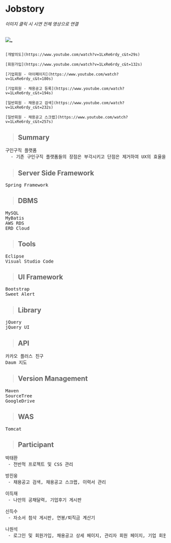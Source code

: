 # Jobstory

###### 이미지 클릭 시 시연 전체 영상으로 연결
[![_](https://user-images.githubusercontent.com/43169472/50580182-eca6a580-0e8e-11e9-8f71-529abe5099d8.PNG)](https://www.youtube.com/watch?v=1LxRe6rdy_c&t=1s)

<code>
[개발의도](https://www.youtube.com/watch?v=1LxRe6rdy_c&t=29s)
</code>
<code>
[회원가입](https://www.youtube.com/watch?v=1LxRe6rdy_c&t=132s)
</code>
<code>
[기업회원 - 마이페이지](https://www.youtube.com/watch?v=1LxRe6rdy_c&t=180s)
</code>
<code>
[기업회원 - 채용공고 등록](https://www.youtube.com/watch?v=1LxRe6rdy_c&t=194s)
</code>
<code>
[일반회원 - 채용공고 검색](https://www.youtube.com/watch?v=1LxRe6rdy_c&t=232s)
</code>
<code>
[일반회원 - 채용공고 스크랩](https://www.youtube.com/watch?v=1LxRe6rdy_c&t=257s)
</code>


> ## Summary
<pre>
구인구직 플랫폼
  - 기존 구인구직 플랫폼들의 장점은 부각시키고 단점은 제거하여 UX의 효율을 제고
</pre>

> ## Server Side Framework
<pre>
Spring Framework
</pre>

> ## DBMS
<pre>
MySQL
MyBatis 
AWS RDS
ERD Cloud
</pre>  

> ## Tools
<pre>
Eclipse
Visual Studio Code
</pre>

> ## UI Framework
<pre>
Bootstrap
Sweet Alert
</pre>

> ## Library
<pre>
jQuery
jQuery UI
</pre>

> ## API
<pre>
카카오 플러스 친구
Daum 지도
</pre>

> ## Version Management
<pre>
Maven
SourceTree
GoogleDrive
</pre>

> ## WAS
<pre>
Tomcat
</pre>

> ## Participant
<pre>
박태환
 - 전반적 프로젝트 및 CSS 관리
  
방진웅
 - 채용공고 검색, 채용공고 스크랩, 이력서 관리
  
이득재
 - 나만의 공채달력, 기업후기 게시판
  
신득수
 - 자소서 첨삭 게시판, 연봉/퇴직금 계산기
  
나원석
 - 로그인 및 회원가입, 채용공고 상세 페이지, 관리자 회원 페이지, 기업 회원 페이지
</pre>




